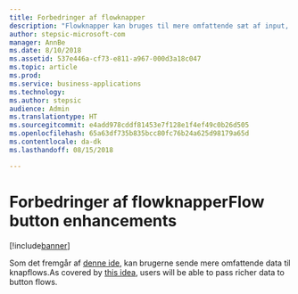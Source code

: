```yaml
---
title: Forbedringer af flowknapper
description: "Flowknapper kan bruges til mere omfattende sæt af input, f.eks. talfelter eller afkrydsningsfelter."
author: stepsic-microsoft-com
manager: AnnBe
ms.date: 8/10/2018
ms.assetid: 537e446a-cf73-e811-a967-000d3a18c047
ms.topic: article
ms.prod: 
ms.service: business-applications
ms.technology: 
ms.author: stepsic
audience: Admin
ms.translationtype: HT
ms.sourcegitcommit: e4add978cddf81453e7f128e1f4ef49c0b26d505
ms.openlocfilehash: 65a63df735b835bcc80fc76b24a625d98179a65d
ms.contentlocale: da-dk
ms.lasthandoff: 08/15/2018

---
```

# <a name="flow-button-enhancements"></a><span data-ttu-id="cec8c-103">Forbedringer af flowknapper</span><span class="sxs-lookup"><span data-stu-id="cec8c-103">Flow button enhancements</span></span>


[!include[banner](../../includes/banner.md)]

<span data-ttu-id="cec8c-104">Som det fremgår af [denne ide](https://powerusers.microsoft.com/t5/Flow-Ideas/Create-multiple-input-types-for-buttons/idi-p/33695), kan brugerne sende mere omfattende data til knapflows.</span><span class="sxs-lookup"><span data-stu-id="cec8c-104">As covered by [this idea](https://powerusers.microsoft.com/t5/Flow-Ideas/Create-multiple-input-types-for-buttons/idi-p/33695), users will be able to pass richer data to button flows.</span></span>

